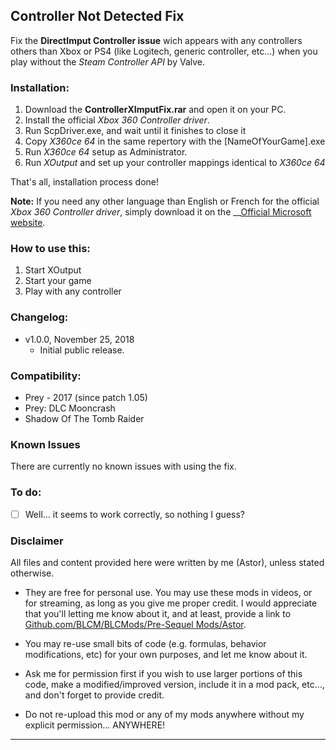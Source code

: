 ## Controller Not Detected Fix

Fix the __DirectImput Controller issue__ wich appears with any controllers others than Xbox or PS4 (like Logitech, generic controller, etc...) when you play without the *Steam Controller API* by Valve.

### Installation:

1. Download the __ControllerXImputFix.rar__ and open it on your PC.
2. Install the official *Xbox 360 Controller driver*.
2. Run ScpDriver.exe, and wait until it finishes to close it
4. Copy *X360ce 64* in the same repertory with the [NameOfYourGame].exe 
5. Run *X360ce 64* setup as Administrator.
4. Run *XOutput* and set up your controller mappings identical to *X360ce 64*

That's all, installation process done!

__Note:__ If you need any other language than English or French for the official *Xbox 360 Controller driver*, simply download it on the __[Official Microsoft website](http://www.microsoft.com/hardware/en-us/d/xbox-360-controller-for-windows).
	
### How to use this:

1. Start XOutput
2. Start your game
3. Play with any controller

### Changelog:

- v1.0.0, November 25, 2018
  - Initial public release.
 
### Compatibility:

- Prey - 2017 (since patch 1.05)
- Prey: DLC Mooncrash
- Shadow Of The Tomb Raider 

### Known Issues

There are currently no known issues with using the fix.

### To do:

- [ ] Well... it seems to work correctly, so nothing I guess?

### Disclaimer

All files and content provided here were written by me (Astor), unless stated otherwise.

- They are free for personal use. You may use these mods in videos, or for streaming, as long as you give me proper credit. I would appreciate that you'll letting me know about it, and at least, provide a link to [Github.com/BLCM/BLCMods/Pre-Sequel Mods/Astor](https://github.com/BLCM/BLCMods/tree/master/Pre%20Sequel%20Mods/Astor).

- You may re-use small bits of code (e.g. formulas, behavior modifications, etc) for your own purposes, and let me know about it. 

- Ask me for permission first if you wish to use larger portions of this code, make a modified/improved version, include it in a mod pack, etc..., and don't forget to provide credit.

- Do not re-upload this mod or any of my mods anywhere without my explicit permission... ANYWHERE!

* * * * *



